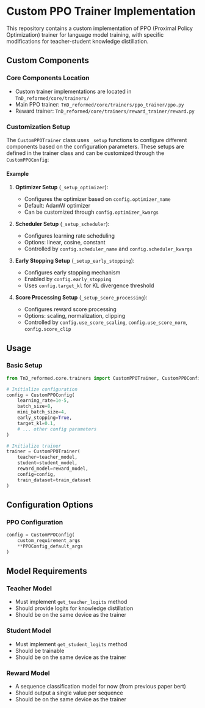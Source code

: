 # Custom PPO Trainer Implementation

This repository contains a custom implementation of PPO (Proximal Policy Optimization) trainer for language model training, with specific modifications for teacher-student knowledge distillation.

## Custom Components

### Core Components Location
- Custom trainer implementations are located in `TnD_reformed/core/trainers/`
- Main PPO trainer: `TnD_reformed/core/trainers/ppo_trainer/ppo.py`
- Reward trainer: `TnD_reformed/core/trainers/reward_trainer/reward.py`

### Customization Setup
The `CustomPPOTrainer` class uses `_setup` functions to configure different components based on the configuration parameters. These setups are defined in the trainer class and can be customized through the `CustomPPOConfig`:

#### Example

1. **Optimizer Setup** (`_setup_optimizer`):
   - Configures the optimizer based on `config.optimizer_name`
   - Default: AdamW optimizer
   - Can be customized through `config.optimizer_kwargs`

2. **Scheduler Setup** (`_setup_scheduler`):
   - Configures learning rate scheduling
   - Options: linear, cosine, constant
   - Controlled by `config.scheduler_name` and `config.scheduler_kwargs`

3. **Early Stopping Setup** (`_setup_early_stopping`):
   - Configures early stopping mechanism
   - Enabled by `config.early_stopping`
   - Uses `config.target_kl` for KL divergence threshold

4. **Score Processing Setup** (`_setup_score_processing`):
   - Configures reward score processing
   - Options: scaling, normalization, clipping
   - Controlled by `config.use_score_scaling`, `config.use_score_norm`, `config.score_clip`

## Usage

### Basic Setup
```python
from TnD_reformed.core.trainers import CustomPPOTrainer, CustomPPOConfig

# Initialize configuration
config = CustomPPOConfig(
    learning_rate=1e-5,
    batch_size=8,
    mini_batch_size=4,
    early_stopping=True,
    target_kl=0.1,
    # ... other config parameters
)

# Initialize trainer
trainer = CustomPPOTrainer(
    teacher=teacher_model,
    student=student_model,
    reward_model=reward_model,
    config=config,
    train_dataset=train_dataset
)
```

## Configuration Options

### PPO Configuration
```python
config = CustomPPOConfig(
    custom_requirement_args
    **PPOConfig_default_args
)
```

## Model Requirements

### Teacher Model
- Must implement `get_teacher_logits` method
- Should provide logits for knowledge distillation
- Should be on the same device as the trainer

### Student Model
- Must implement `get_student_logits` method
- Should be trainable
- Should be on the same device as the trainer

### Reward Model
- A sequence classification model for now (from previous paper bert)
- Should output a single value per sequence
- Should be on the same device as the trainer
